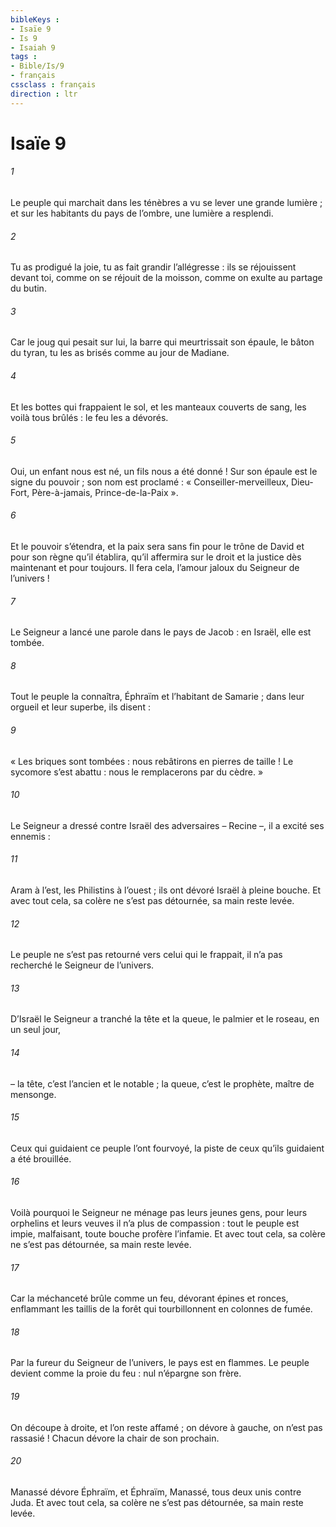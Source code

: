 ```yaml
---
bibleKeys : 
- Isaïe 9
- Is 9
- Isaiah 9
tags : 
- Bible/Is/9
- français
cssclass : français
direction : ltr
---
```


# Isaïe 9

###### 1
Le peuple qui marchait dans les ténèbres
a vu se lever une grande lumière ;
et sur les habitants du pays de l’ombre,
une lumière a resplendi.
###### 2
Tu as prodigué la joie,
tu as fait grandir l’allégresse :
ils se réjouissent devant toi,
comme on se réjouit de la moisson,
comme on exulte au partage du butin.
###### 3
Car le joug qui pesait sur lui,
la barre qui meurtrissait son épaule,
le bâton du tyran,
tu les as brisés comme au jour de Madiane.
###### 4
Et les bottes qui frappaient le sol,
et les manteaux couverts de sang,
les voilà tous brûlés :
le feu les a dévorés.
###### 5
Oui, un enfant nous est né,
un fils nous a été donné !
Sur son épaule est le signe du pouvoir ;
son nom est proclamé :
« Conseiller-merveilleux, Dieu-Fort,
Père-à-jamais, Prince-de-la-Paix ».
###### 6
Et le pouvoir s’étendra,
et la paix sera sans fin
pour le trône de David et pour son règne
qu’il établira, qu’il affermira
sur le droit et la justice
dès maintenant et pour toujours.
Il fera cela, l’amour jaloux du Seigneur de l’univers !
###### 7
Le Seigneur a lancé une parole dans le pays de Jacob :
en Israël, elle est tombée.
###### 8
Tout le peuple la connaîtra,
Éphraïm et l’habitant de Samarie ;
dans leur orgueil et leur superbe, ils disent :
###### 9
« Les briques sont tombées :
nous rebâtirons en pierres de taille !
Le sycomore s’est abattu :
nous le remplacerons par du cèdre. »
###### 10
Le Seigneur a dressé contre Israël des adversaires – Recine –,
il a excité ses ennemis :
###### 11
Aram à l’est, les Philistins à l’ouest ;
ils ont dévoré Israël à pleine bouche.
Et avec tout cela, sa colère ne s’est pas détournée,
sa main reste levée.
###### 12
Le peuple ne s’est pas retourné vers celui qui le frappait,
il n’a pas recherché le Seigneur de l’univers.
###### 13
D’Israël le Seigneur a tranché la tête et la queue,
le palmier et le roseau, en un seul jour,
###### 14
– la tête, c’est l’ancien et le notable ;
la queue, c’est le prophète, maître de mensonge.
###### 15
Ceux qui guidaient ce peuple l’ont fourvoyé,
la piste de ceux qu’ils guidaient a été brouillée.
###### 16
Voilà pourquoi le Seigneur ne ménage pas leurs jeunes gens,
pour leurs orphelins et leurs veuves il n’a plus de compassion :
tout le peuple est impie, malfaisant,
toute bouche profère l’infamie.
Et avec tout cela, sa colère ne s’est pas détournée,
sa main reste levée.
###### 17
Car la méchanceté brûle comme un feu,
dévorant épines et ronces,
enflammant les taillis de la forêt
qui tourbillonnent en colonnes de fumée.
###### 18
Par la fureur du Seigneur de l’univers,
le pays est en flammes.
Le peuple devient comme la proie du feu :
nul n’épargne son frère.
###### 19
On découpe à droite, et l’on reste affamé ;
on dévore à gauche, on n’est pas rassasié !
Chacun dévore la chair de son prochain.
###### 20
Manassé dévore Éphraïm, et Éphraïm, Manassé,
tous deux unis contre Juda.
Et avec tout cela, sa colère ne s’est pas détournée,
sa main reste levée.
